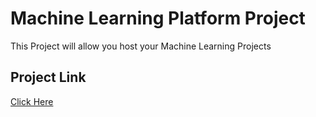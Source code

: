 # Machine Learning Platform Project

This Project will allow you host your Machine Learning Projects

## Project Link

<a href="https://ml-platform.azurewebsites.net/">Click Here</a>
